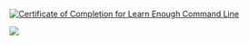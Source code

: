 
<a href="https://www.learnenough.com/certificates/medericmesle"><img src="https://www.learnenough.com/certificates/medericmesle/command-line-tutorial.svg" alt="Certificate of Completion for Learn Enough Command Line"></a>

<a href="https://www.codewars.com/users/MedericMesle/badges/large"><img src="https://www.codewars.com/users/MedericMesle/badges/large">
